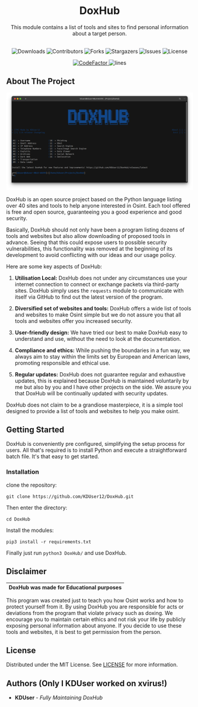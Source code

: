 <br/>
<p align="center">
  <h1 align="center">DoxHub</h1>

  <p align="center">
    This module contains a list of tools and sites to find personal information about a target person. 
    <br/>
    <br/>
  </p>
</p>

<p align="center">
  <img alt="Downloads" src="https://img.shields.io/github/downloads/KDUser12/DoxHub/total">
  <img alt="Contributors" src="https://img.shields.io/github/contributors/KDUser12/DoxHub?color=dark-green">
  <img alt="Forks" src="https://img.shields.io/github/forks/KDUser12/DoxHub?style=social">
  <img alt="Stargazers" src="https://img.shields.io/github/stars/KDUser12/DoxHub?style=social">
  <img alt="Issues" src="https://img.shields.io/github/issues/KDUser12/DoxHub">
  <img alt="License" src="https://img.shields.io/github/license/KDUser12/DoxHub">
</p>

<p align="center">
  <a href="https://www.codefactor.io/repository/github/KDUser12/DoxHub">
    <img src="https://www.codefactor.io/repository/github/DXVVAY/xvirus-tools/badge" alt="CodeFactor" />
  </a>
    <img alt="lines" src="https://sloc.xyz/github/KDUser12/DoxHub">
</p>

## About The Project

<p align="center">
  <img alt="preview" src="https://github.com/KDUser12/DoxHub/blob/master/.github/assets/Screenshot%20from%202024-08-08%2015-50-09.png?raw=true">
</p>

DoxHub is an open source project based on the Python language listing over 40 sites and tools to help anyone interested in Osint. Each tool offered is free and open source, guaranteeing you a good experience and good security.

Basically, DoxHub should not only have been a program listing dozens of tools and websites but also allow downloading of proposed tools in advance. Seeing that this could expose users to possible security vulnerabilities, this functionality was removed at the beginning of its development to avoid conflicting with our ideas and our usage policy.

Here are some key aspects of DoxHub:

1. **Utilisation Local:** DoxHub does not under any circumstances use your internet connection to connect or exchange packets via third-party sites. DoxHub simply uses the `requests` module to communicate with itself via GitHub to find out the latest version of the program.

2. **Diversified set of websites and tools:** DoxHub offers a wide list of tools and websites to make Osint simple but we do not assure you that all tools and websites offer you increased security.

3. **User-friendly design:** We have tried our best to make DoxHub easy to understand and use, without the need to look at the documentation.

4. **Compliance and ethics:** While pushing the boundaries in a fun way, we always aim to stay within the limits set by European and American laws, promoting responsible and ethical use.

5. **Regular updates:** DoxHub does not guarantee regular and exhaustive updates, this is explained because DoxHub is maintained voluntarily by me but also by you and I have other projects on the side. We assure you that DoxHub will be continually updated with security updates.

DoxHub does not claim to be a grandiose masterpiece, it is a simple tool designed to provide a list of tools and websites to help you make osint.

## Getting Started

DoxHub is conveniently pre configured, simplifying the setup process for users. All that's required is to install Python and execute a straightforward batch file. It's that easy to get started.

### Installation

 clone the repository: 
```shell
git clone https://github.com/KDUser12/DoxHub.git
```
Then enter the directory:
```shell
cd DoxHub
```
Install the modules:
```shell
pip3 install -r requirements.txt
```
Finally just run `python3 DoxHub/` and use DoxHub.

## Disclaimer

|DoxHub was made for Educational purposes|
|-------------------------------------------------|
This program was created just to teach you how Osint works and how to protect yourself from it.
By using DoxHub you are responsible for acts or deviations from the program that violate privacy such as doxing. We encourage you to maintain certain ethics and not risk your life by publicly exposing personal information about anyone. If you decide to use these tools and websites, it is best to get permission from the person.

## License

Distributed under the MIT License. See [LICENSE](https://github.com/KDUser12/DoxHub/blob/master/LICENSE) for more information.

## Authors (Only I KDUser worked on xvirus!)

* **KDUser** - *Fully Maintaining DoxHub*
